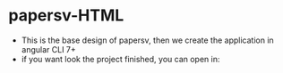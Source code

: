 # papersv-HTML

- This is the base design of papersv, then we create the application in angular CLI 7+ 
- if you want look the project finished, you can open in: 
